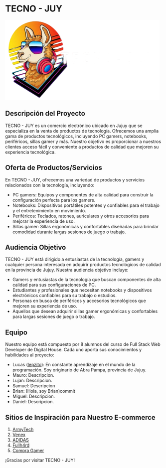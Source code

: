 # TECNO - JUY

![TECNO - JUY Logo](design/logo.png)

## Descripción del Proyecto

TECNO - JUY es un comercio electrónico ubicado en Jujuy que se especializa en la venta de productos de tecnología. Ofrecemos una amplia gama de productos tecnológicos, incluyendo PC gamers, notebooks, periféricos, sillas gamer y más. Nuestro objetivo es proporcionar a nuestros clientes acceso fácil y conveniente a productos de calidad que mejoren su experiencia tecnológica.

## Oferta de Productos/Servicios

En TECNO - JUY, ofrecemos una variedad de productos y servicios relacionados con la tecnología, incluyendo:

- PC gamers: Equipos y componentes de alta calidad para construir la configuración perfecta para los gamers.
- Notebooks: Dispositivos portátiles potentes y confiables para el trabajo y el entretenimiento en movimiento.
- Periféricos: Teclados, ratones, auriculares y otros accesorios para mejorar la experiencia de uso.
- Sillas gamer: Sillas ergonómicas y confortables diseñadas para brindar comodidad durante largas sesiones de juego o trabajo.

## Audiencia Objetivo

TECNO - JUY está dirigido a entusiastas de la tecnología, gamers y cualquier persona interesada en adquirir productos tecnológicos de calidad en la provincia de Jujuy. Nuestra audiencia objetivo incluye:

- Gamers y entusiastas de la tecnología que buscan componentes de alta calidad para sus configuraciones de PC.
- Estudiantes y profesionales que necesitan notebooks y dispositivos electrónicos confiables para su trabajo o estudios.
- Personas en busca de periféricos y accesorios tecnológicos que mejoren su experiencia de uso.
- Aquellos que desean adquirir sillas gamer ergonómicas y confortables para largas sesiones de juego o trabajo.

## Equipo

Nuestro equipo está compuesto por 8 alumnos del curso de Full Stack Web Developer de Digital House. Cada uno aporta sus conocimientos y habilidades al proyecto:

- Lucas ([lepzito](https://github.com/lepzito)): En constante aprendizaje en el mundo de la programación. Soy originario de Abra Pampa, provincia de Jujuy.
- Mauro: Descripcion.
- Lujan: Descripcion.
- Samuel: Descripcion
- Brian: (Hola, soy Brian)commit
- Miguel: Descripcion.
- Daniel: Descripcion.

## Sitios de Inspiración para Nuestro E-commerce

1. [ArmyTech](https://ArmyTech.com.ar/)
2. [Venex](https://www.venex.com.ar/)
3. [ADIDAS](https://www.adidas.com/)
4. [Fullh4rd](https://www.fullh4rd.com.ar)
5. [Compra Gamer](https://www.compragamer.com/)

¡Gracias por visitar TECNO - JUY!
